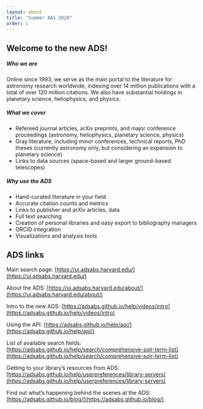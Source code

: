 ```yaml
---
layout: about
title: "Summer AAS 2020"
order: 1
---
```


## Welcome to the new ADS!  

##### Who we are 

Online since 1993, we serve as the main portal to the literature for astronomy research worldwide, indexing over 14 million publications with a total of over 120 million citations. We also have substantial holdings in planetary science, heliophysics, and physics.

##### What we cover 

* Refereed journal articles, arXiv preprints, and major conference proceedings (astronomy, heliophysics, planetary science, physics)
* Gray literature, including minor conferences, technical reports, PhD theses (currently astronomy only, but considering an expansion to planetary science)
* Links to data sources (space-based and larger ground-based telescopes)

##### Why use the ADS

* Hand-curated literature in your field
* Accurate citation counts and metrics
* Links to publisher and arXiv articles, data 
* Full text searching
* Creation of personal libraries and easy export to bibliography managers
* ORCID integration
* Visualizations and analysis tools

## ADS links

Main search page:  [https://ui.adsabs.harvard.edu/](https://ui.adsabs.harvard.edu/)

About the ADS:  [https://ui.adsabs.harvard.edu/about/](https://ui.adsabs.harvard.edu/about/)

Intro to the new ADS:  [https://adsabs.github.io/help/videos/intro](https://adsabs.github.io/help/videos/intro)

Using the API:  [https://adsabs.github.io/help/api/](https://adsabs.github.io/help/api/)

List of available search fields:  [https://adsabs.github.io/help/search/comprehensive-solr-term-list](https://adsabs.github.io/help/search/comprehensive-solr-term-list)

Getting to your library’s resources from ADS:  [https://adsabs.github.io/help/userpreferences/library-servers](https://adsabs.github.io/help/userpreferences/library-servers)

Find out what’s happening behind the scenes at the ADS:  [https://adsabs.github.io/blog/](https://adsabs.github.io/blog/)
